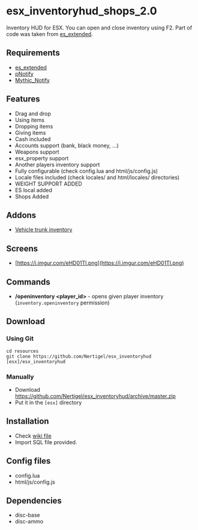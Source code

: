 # esx_inventoryhud_shops_2.0

Inventory HUD for ESX. You can open and close inventory using F2. Part of code was taken from [es_extended](https://github.com/ESX-Org/es_extended).

## Requirements
* [es_extended](https://github.com/ESX-Org/es_extended)
* [pNotify](https://forum.fivem.net/t/release-pnotify-in-game-js-notifications-using-noty/20659)
* [Mythic_Notify](https://github.com/mythicrp/mythic_notify)

## Features
- Drag and drop
- Using items
- Dropping items
- Giving items
- Cash included
- Accounts support (bank, black money, ...)
- Weapons support
- esx_property support
- Another players inventory support
- Fully configurable (check config.lua and html/js/config.js)
- Locale files included (check locales/ and html/locales/ directories)
- WEIGHT SUPPORT ADDED
- ES local added
- Shops Added

## Addons
* [Vehicle trunk inventory](https://github.com/Nertigel/esx_inventoryhud_trunk/tree/master)

## Screens
* [https://i.imgur.com/eHD01Tl.png](https://i.imgur.com/eHD01Tl.png)

## Commands
* **/openinventory <player_id>** - opens given player inventory (`inventory.openinventory` permission)

## Download

### Using Git
```
cd resources
git clone https://github.com/Nertigel/esx_inventoryhud [esx]/esx_inventoryhud
```

### Manually
- Download https://github.com/Nertigel/esx_inventoryhud/archive/master.zip
- Put it in the `[esx]` directory

## Installation
- Check [wiki file](https://github.com/Nertigel/esx_inventoryhud/blob/master/WIKI.md)
- Import SQL file provided.

## Config files
* config.lua
* html/js/config.js

## Dependencies
* disc-base
* disc-ammo